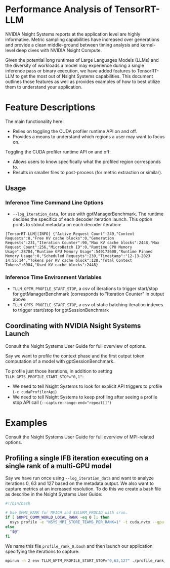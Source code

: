 # Performance Analysis of TensorRT-LLM

NVIDIA Nsight Systems reports at the application level are highly informative. Metric sampling capabilities have increased over generations and provide a clean middle-ground between timing analysis and kernel-level deep dives with NVIDIA Nsight Compute.

Given the potential long runtimes of Large Languages Models (LLMs) and the diversity of workloads a model may experience during a single inference pass or binary execution, we have added features to TensorRT-LLM to get the most out of Nsight Systems capabilities. This document outlines those features as well as provides examples of how to best utilize them to understand your application.

# Feature Descriptions

The main functionality here:
  * Relies on toggling the CUDA profiler runtime API on and off.
  * Provides a means to understand which regions a user may want to focus on.

Toggling the CUDA profiler runtime API on and off:
  * Allows users to know specifically what the profiled region corresponds to.
  * Results in smaller files to post-process (for metric extraction or similar).

## Usage

### Inference Time Command Line Options
  * `--log_iteration_data`, for use with gptManagerBenchmark. The runtime decides the specifics of each decoder iteration launch. This option prints to stdout metadata on each decoder iteration:
```
[TensorRT-LLM][INFO] {"Active Request Count":249,"Context Requests":8,"Free KV cache blocks":0,"Generation Requests":231,"Iteration Counter":90,"Max KV cache blocks":2448,"Max Request Count":256,"MicroBatch ID":0,"Runtime CPU Memory Usage":28784,"Runtime GPU Memory Usage":540173600,"Runtime Pinned Memory Usage":0,"Scheduled Requests":239,"Timestamp":"12-13-2023 14:55:14","Tokens per KV cache block":128,"Total Context Tokens":6904,"Used KV cache blocks":2448}
```
### Inference Time Environment Variables
  * `TLLM_GPTM_PROFILE_START_STOP`, a csv of iterations to trigger start/stop for gptManagerBenchmark (corresponds to "Iteration Counter" in output above
  * `TLLM_GPTS_PROFILE_START_STOP`, a csv of static batching iteration indexes to trigger start/stop for gptSessionBenchmark

## Coordinating with NVIDIA Nsight Systems Launch

Consult the Nsight Systems User Guide for full overview of options.

Say we want to profile the context phase and the first output token computation of a model with gptSessionBenchmark.

To profile just those iterations, in addition to setting `TLLM_GPTS_PROFILE_START_STOP="0,1"`:
  * We need to tell Nsight Systems to look for explicit API triggers to profile (`-c cudaProfilerApi`)
  * We need to tell Nsight Systems to keep profiling after seeing a profile stop API call (`--capture-range-end="repeat[]"`)

# Examples
Consult the Nsight Systems User Guide for full overview of MPI-related options.

## Profiling a single IFB iteration executing on a single rank of a multi-GPU model

Say we have run once using `--log_iteration_data` and want to analyze iterations 0, 63 and 127 based on the metadata output. We also want to capture metrics at an increased resolution. To do this we create a bash file as describe in the Nsight Systems User Guide:

```bash
#!/bin/bash

# Use $PMI_RANK for MPICH and $SLURM_PROCID with srun.
if [ $OMPI_COMM_WORLD_LOCAL_RANK -eq 0 ]; then
  nsys profile -e "NSYS_MPI_STORE_TEAMS_PER_RANK=1" -t cuda,nvtx --gpu-metrics-device=${OMPI_COMM_WORLD_LOCAL_RANK} -c cudaProfilerApi --capture-range-end="repeat[]" --gpu-metrics-frequency=100000 "$@"
else
  "$@"
fi
```

We name this file `profile_rank_0.bash` and then launch our application specifying the iterations to capture:
```bash
mpirun -n 2 env TLLM_GPTM_PROFILE_START_STOP="0,63,127" ./profile_rank_0.bash ./benchmarks/gptManagerBenchmark <benchmark/model options>
```
